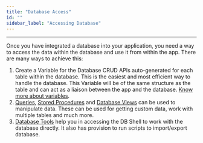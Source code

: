 ```yaml
---
title: "Database Access"
id: ""
sidebar_label: "Accessing Database"
---
```

---
Once you have integrated a database into your application, you need a way to access the data within the database and use it from within the app. There are many ways to achieve this:

1. Create a Variable for the Database CRUD APIs auto-generated for each table within the database. This is the easiest and most efficient way to handle the database. This Variable will be of the same structure as the table and can act as a liaison between the app and the database. [Know more about variables](/learn/app-development/variables/database-crud/).
2. [Queries](/learn/app-development/services/db-services/working-with-queries/), [Stored Procedures](/learn/app-development/services/database-services/working-stored-procedures) and [Database Views](/learn/app-development/services/database-services/database-views) can be used to manipulate data. These can be used for getting custom data, work with multiple tables and much more.
3. [Database Tools](/learn/app-development/services/database-tools/) help you in accessing the DB Shell to work with the database directly. It also has provision to run scripts to import/export database.

